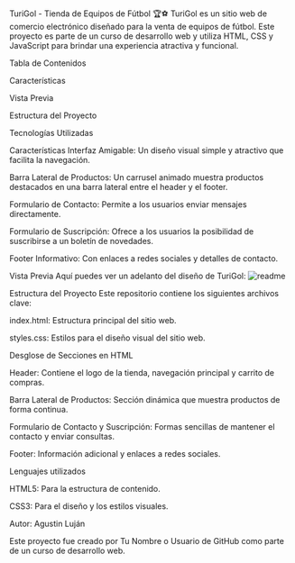 TuriGol - Tienda de Equipos de Fútbol 🏆⚽
TuriGol es un sitio web de comercio electrónico diseñado para la venta de equipos de fútbol. Este proyecto es parte de un curso de desarrollo web y utiliza HTML, CSS y JavaScript para brindar una experiencia atractiva y funcional.

Tabla de Contenidos

Características

Vista Previa

Estructura del Proyecto

Tecnologías Utilizadas

Características
Interfaz Amigable: Un diseño visual simple y atractivo que facilita la navegación.

Barra Lateral de Productos: Un carrusel animado muestra productos destacados en una barra lateral entre el header y el footer.

Formulario de Contacto: Permite a los usuarios enviar mensajes directamente.

Formulario de Suscripción: Ofrece a los usuarios la posibilidad de suscribirse a un boletín de novedades.

Footer Informativo: Con enlaces a redes sociales y detalles de contacto.

Vista Previa
Aquí puedes ver un adelanto del diseño de TuriGol:
![readme](https://github.com/user-attachments/assets/8dee73ae-c240-437c-88a7-db922666b9eb)

Estructura del Proyecto
Este repositorio contiene los siguientes archivos clave:

index.html: Estructura principal del sitio web.

styles.css: Estilos para el diseño visual del sitio web.

Desglose de Secciones en HTML

Header: Contiene el logo de la tienda, navegación principal y carrito de compras.

Barra Lateral de Productos: Sección dinámica que muestra productos de forma continua.

Formulario de Contacto y Suscripción: Formas sencillas de mantener el contacto y enviar consultas.

Footer: Información adicional y enlaces a redes sociales.

Lenguajes utilizados

HTML5: Para la estructura de contenido.

CSS3: Para el diseño y los estilos visuales.

Autor: Agustin Luján

Este proyecto fue creado por Tu Nombre o Usuario de GitHub como parte de un curso de desarrollo web.


